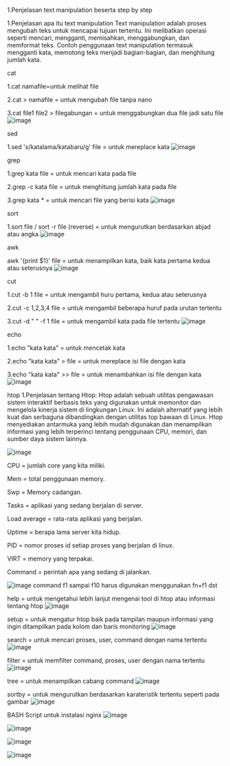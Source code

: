 1.Penjelasan text manipulation beserta step by step

1.Penjelasan apa itu text manipulation
   Text manipulation adalah proses mengubah teks untuk mencapai tujuan tertentu. Ini melibatkan operasi seperti mencari, mengganti, memisahkan, menggabungkan, dan 
   memformat teks. Contoh penggunaan text manipulation termasuk mengganti kata, memotong teks menjadi bagian-bagian, dan menghitung jumlah kata.

   
cat

1.cat namafile=untuk melihat file

2.cat > namafile = untuk mengubah file tanpa nano

3.cat file1 file2 > filegabungan = untuk menggabungkan dua file jadi satu file
![image](https://github.com/kevinhariya/devops18-dumbways-kevin/assets/135611481/564b3a6f-23cd-47be-a0ad-9b3742eceb8d)


sed

1.sed 's/katalama/katabaru/g' file = untuk mereplace kata
![image](https://github.com/kevinhariya/devops18-dumbways-kevin/assets/135611481/b0768694-a065-49e4-98d4-eb761106bcbf)


grep

1.grep kata file = untuk mencari kata pada file

2.grep -c kata file = untuk menghitung jumlah kata pada file

3.grep kata * = untuk mencari file yang berisi kata
![image](https://github.com/kevinhariya/devops18-dumbways-kevin/assets/135611481/b1814e04-c31c-4c21-a33a-335c9968bf13)


sort

1.sort file / sort -r file (reverse) = untuk mengurutkan berdasarkan abjad atau angka
![image](https://github.com/kevinhariya/devops18-dumbways-kevin/assets/135611481/72e47e0e-2793-4f27-9422-8099e99bcefa)


awk

awk '{print $1}' file = untuk menampilkan kata, baik kata pertama kedua atau seterusnya
![image](https://github.com/kevinhariya/devops18-dumbways-kevin/assets/135611481/d2cd1ac9-ddc1-4604-902d-46c194e84811)


cut

1.cut -b 1 file = untuk mengambil huru pertama, kedua atau seterusnya

2.cut -c 1,2,3,4 file = untuk mengambil beberapa huruf pada urutan tertentu

3.cut -d " " -f 1 file = untuk mengambil kata pada file tertentu
![image](https://github.com/kevinhariya/devops18-dumbways-kevin/assets/135611481/9199bc35-2663-4730-ab72-59309f113c04)


echo

1.echo "kata kata" = untuk mencetak kata

2.echo "kata kata" > file = untuk mereplace isi file dengan kata

3.echo "kata kata" >> file = untuk menambahkan isi file dengan kata
![image](https://github.com/kevinhariya/devops18-dumbways-kevin/assets/135611481/22f82ff9-ce03-4dd5-9284-9a5805b409d5)

htop
1.Penjelasan tentang Htop:
Htop adalah sebuah utilitas pengawasan sistem interaktif berbasis teks yang digunakan untuk memonitor dan mengelola kinerja sistem di lingkungan Linux. Ini adalah alternatif yang lebih kuat dan serbaguna dibandingkan dengan utilitas top bawaan di Linux. Htop menyediakan antarmuka yang lebih mudah digunakan dan menampilkan informasi yang lebih terperinci tentang penggunaan CPU, memori, dan sumber daya sistem lainnya.


![image](https://github.com/kevinhariya/devops18-dumbways-kevin/assets/135611481/4a4f8f60-8e80-42ec-b048-daa3c9c6bdde)

CPU = jumlah core yang kita miliki.

Mem = total penggunaan memory.

Swp = Memory cadangan.

Tasks = aplikasi yang sedang berjalan di server.

Load average = rata-rata aplikasi yang berjalan.

Uptime = berapa lama server kita hidup.

PID = nomor proses id setiap proses yang berjalan di linux.

VIRT = memory yang terpakai.

Command = perintah apa yang sedang di jalankan.



![image](https://github.com/kevinhariya/devops18-dumbways-kevin/assets/135611481/b7ddc570-b865-4472-8c5b-201c0c4fccd6)
command f1 sampai f10 harus digunakan menggunakan fn+f1 dst

help = untuk mengetahui lebih lanjut mengenai tool di htop atau informasi tentang htop
![image](https://github.com/kevinhariya/devops18-dumbways-kevin/assets/135611481/5813891c-d22e-49b8-9467-2a46d9ae8ebc)


setup = untuk mengatur htop baik pada tampilan maupun informasi yang ingin ditampilkan pada kolom dan baris monitoring
![image](https://github.com/kevinhariya/devops18-dumbways-kevin/assets/135611481/4fa31eee-516f-4d44-9f8e-a2dd9564e504)


search = untuk mencari proses, user, command dengan nama tertentu
![image](https://github.com/kevinhariya/devops18-dumbways-kevin/assets/135611481/e015863b-d13b-40c3-9ba9-c91eb365329a)


filter = untuk memfilter command, proses, user dengan nama tertentu
![image](https://github.com/kevinhariya/devops18-dumbways-kevin/assets/135611481/990764ee-0f89-455e-ba91-289c1e57bc92)


tree = untuk menampilkan cabang command
![image](https://github.com/kevinhariya/devops18-dumbways-kevin/assets/135611481/f50f6827-178b-4234-8ed4-b47d41bcf920)


sortby = untuk mengurutkan berdasarkan karateristik tertentu seperti pada gambar
![image](https://github.com/kevinhariya/devops18-dumbways-kevin/assets/135611481/0ae0a48b-30e3-4e45-930c-fc79274dba2e)


BASH Script untuk instalasi nginx
![image](https://github.com/kevinhariya/devops18-dumbways-kevin/assets/135611481/cdf44391-6583-4c10-9781-5eb6dcbf88cb)

![image](https://github.com/kevinhariya/devops18-dumbways-kevin/assets/135611481/257b5255-6030-4158-9868-f9d2b10cdbd5)

![image](https://github.com/kevinhariya/devops18-dumbways-kevin/assets/135611481/d2f54c4d-630b-42fd-8e05-d3083ccd3fe7)

![image](https://github.com/kevinhariya/devops18-dumbways-kevin/assets/135611481/63b2ef9d-32a6-4f3e-8c35-16c2ef48970f)



















